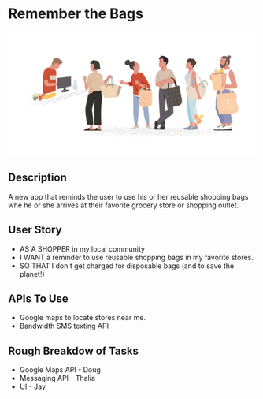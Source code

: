 # Remember the Bags

![People Holding Reusable Bags](/assets/img/peopleHoldingBags.jpg)

## Description

A new app that reminds the user to use his or her reusable shopping bags whe he or she arrives at their favorite grocery store or shopping outlet.

## User Story

* AS A SHOPPER in my local community
* I WANT a reminder to use reusable shopping bags in my favorite stores.
* SO THAT I don't get charged for disposable bags (and to save the planet!)

## APIs To Use

* Google maps to locate stores near me.
* Bandwidth SMS texting API

## Rough Breakdow of Tasks

* Google Maps API - Doug
* Messaging API - Thalia
* UI - Jay
